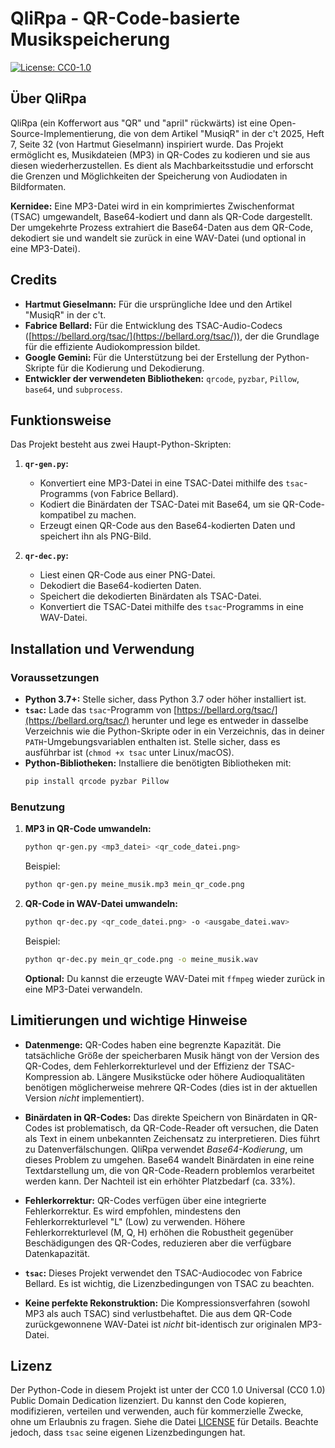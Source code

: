 # QliRpa - QR-Code-basierte Musikspeicherung

[![License: CC0-1.0](https://img.shields.io/badge/License-CC0_1.0-lightgrey.svg)](http://creativecommons.org/publicdomain/zero/1.0/)

## Über QliRpa

QliRpa (ein Kofferwort aus "QR" und "april" rückwärts) ist eine Open-Source-Implementierung, die von dem Artikel "MusiqR" in der c't 2025, Heft 7, Seite 32 (von Hartmut Gieselmann) inspiriert wurde. Das Projekt ermöglicht es, Musikdateien (MP3) in QR-Codes zu kodieren und sie aus diesen wiederherzustellen. Es dient als Machbarkeitsstudie und erforscht die Grenzen und Möglichkeiten der Speicherung von Audiodaten in Bildformaten.

**Kernidee:** Eine MP3-Datei wird in ein komprimiertes Zwischenformat (TSAC) umgewandelt, Base64-kodiert und dann als QR-Code dargestellt. Der umgekehrte Prozess extrahiert die Base64-Daten aus dem QR-Code, dekodiert sie und wandelt sie zurück in eine WAV-Datei (und optional in eine MP3-Datei).

## Credits

*   **Hartmut Gieselmann:** Für die ursprüngliche Idee und den Artikel "MusiqR" in der c't.
*   **Fabrice Bellard:** Für die Entwicklung des TSAC-Audio-Codecs ([https://bellard.org/tsac/](https://bellard.org/tsac/)), der die Grundlage für die effiziente Audiokompression bildet.
*   **Google Gemini:** Für die Unterstützung bei der Erstellung der Python-Skripte für die Kodierung und Dekodierung.
*   **Entwickler der verwendeten Bibliotheken:** `qrcode`, `pyzbar`, `Pillow`, `base64`, und `subprocess`.

## Funktionsweise

Das Projekt besteht aus zwei Haupt-Python-Skripten:

1.  **`qr-gen.py`:**
    *   Konvertiert eine MP3-Datei in eine TSAC-Datei mithilfe des `tsac`-Programms (von Fabrice Bellard).
    *   Kodiert die Binärdaten der TSAC-Datei mit Base64, um sie QR-Code-kompatibel zu machen.
    *   Erzeugt einen QR-Code aus den Base64-kodierten Daten und speichert ihn als PNG-Bild.

2.  **`qr-dec.py`:**
    *   Liest einen QR-Code aus einer PNG-Datei.
    *   Dekodiert die Base64-kodierten Daten.
    *   Speichert die dekodierten Binärdaten als TSAC-Datei.
    *   Konvertiert die TSAC-Datei mithilfe des `tsac`-Programms in eine WAV-Datei.

## Installation und Verwendung

### Voraussetzungen

*   **Python 3.7+:** Stelle sicher, dass Python 3.7 oder höher installiert ist.
*   **`tsac`:** Lade das `tsac`-Programm von [https://bellard.org/tsac/](https://bellard.org/tsac/) herunter und lege es entweder in dasselbe Verzeichnis wie die Python-Skripte oder in ein Verzeichnis, das in deiner `PATH`-Umgebungsvariablen enthalten ist. Stelle sicher, dass es ausführbar ist (`chmod +x tsac` unter Linux/macOS).
*   **Python-Bibliotheken:** Installiere die benötigten Bibliotheken mit:
    ```bash
    pip install qrcode pyzbar Pillow
    ```

### Benutzung

1.  **MP3 in QR-Code umwandeln:**

    ```bash
    python qr-gen.py <mp3_datei> <qr_code_datei.png>
    ```
    Beispiel:
    ```bash
    python qr-gen.py meine_musik.mp3 mein_qr_code.png
    ```

2.  **QR-Code in WAV-Datei umwandeln:**

    ```bash
    python qr-dec.py <qr_code_datei.png> -o <ausgabe_datei.wav>
    ```
    Beispiel:
    ```bash
    python qr-dec.py mein_qr_code.png -o meine_musik.wav
    ```

    **Optional:** Du kannst die erzeugte WAV-Datei mit `ffmpeg` wieder zurück in eine MP3-Datei verwandeln.

## Limitierungen und wichtige Hinweise

*   **Datenmenge:** QR-Codes haben eine begrenzte Kapazität. Die tatsächliche Größe der speicherbaren Musik hängt von der Version des QR-Codes, dem Fehlerkorrekturlevel und der Effizienz der TSAC-Kompression ab. Längere Musikstücke oder höhere Audioqualitäten benötigen möglicherweise mehrere QR-Codes (dies ist in der aktuellen Version *nicht* implementiert).

*   **Binärdaten in QR-Codes:** Das direkte Speichern von Binärdaten in QR-Codes ist problematisch, da QR-Code-Reader oft versuchen, die Daten als Text in einem unbekannten Zeichensatz zu interpretieren. Dies führt zu Datenverfälschungen. QliRpa verwendet *Base64-Kodierung*, um dieses Problem zu umgehen. Base64 wandelt Binärdaten in eine reine Textdarstellung um, die von QR-Code-Readern problemlos verarbeitet werden kann. Der Nachteil ist ein erhöhter Platzbedarf (ca. 33%).

*   **Fehlerkorrektur:** QR-Codes verfügen über eine integrierte Fehlerkorrektur. Es wird empfohlen, mindestens den Fehlerkorrekturlevel "L" (Low) zu verwenden. Höhere Fehlerkorrekturlevel (M, Q, H) erhöhen die Robustheit gegenüber Beschädigungen des QR-Codes, reduzieren aber die verfügbare Datenkapazität.

*   **`tsac`:** Dieses Projekt verwendet den TSAC-Audiocodec von Fabrice Bellard. Es ist wichtig, die Lizenzbedingungen von TSAC zu beachten.

*   **Keine perfekte Rekonstruktion:** Die Kompressionsverfahren (sowohl MP3 als auch TSAC) sind verlustbehaftet. Die aus dem QR-Code zurückgewonnene WAV-Datei ist *nicht* bit-identisch zur originalen MP3-Datei.

## Lizenz

Der Python-Code in diesem Projekt ist unter der CC0 1.0 Universal (CC0 1.0) Public Domain Dedication lizenziert.  Du kannst den Code kopieren, modifizieren, verteilen und verwenden, auch für kommerzielle Zwecke, ohne um Erlaubnis zu fragen. Siehe die Datei [LICENSE](LICENSE) für Details. Beachte jedoch, dass `tsac` seine eigenen Lizenzbedingungen hat.
